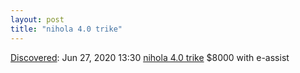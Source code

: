 ```yaml
---
layout: post
title: "nihola 4.0 trike"
---
```

[Discovered](http://rolandtanglao.com/2020/07/29/p1-blogthis-checkvist-list-links-to-blog/): Jun 27, 2020 13:30 [nihola 4.0 trike](https://curbsidecycle.com/collections/brand-nihola) $8000 with e-assist
